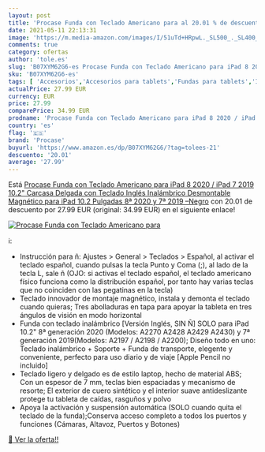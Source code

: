```yaml
---
layout: post
title: 'Procase Funda con Teclado Americano para al 20.01 % de descuento'
date: 2021-05-11 22:13:31
image: 'https://m.media-amazon.com/images/I/51uTd+HRpwL._SL500_._SL400_.jpg'
comments: true
category: ofertas
author: 'tole.es'
slug: 'B07XYM62G6-es Procase Funda con Teclado Americano para iPad 8 2020 /...'
sku: 'B07XYM62G6-es'
tags: [ 'Accesorios','Accesorios para tablets','Fundas para tablets','Informática','ipad','procase', ]
actualPrice: 27.99 EUR
currency: EUR
price: 27.99
comparePrice: 34.99 EUR
prodname: 'Procase Funda con Teclado Americano para iPad 8 2020 / iPad 7 2019 10.2"  Carcasa Delgada con Teclado Inglés Inalámbrico Desmontable Magnético para iPad 10.2 Pulgadas 8ª 2020 y 7ª 2019 –Negro'
country: 'es'
flag: '🇪🇸'
brand: 'Procase'
buyurl: 'https://www.amazon.es/dp/B07XYM62G6/?tag=tolees-21'
descuento: '20.01'
average: '27.99'
---
```


Está [Procase Funda con Teclado Americano para iPad 8 2020 / iPad 7 2019 10.2"  Carcasa Delgada con Teclado Inglés Inalámbrico Desmontable Magnético para iPad 10.2 Pulgadas 8ª 2020 y 7ª 2019 –Negro](https://www.amazon.es/dp/B07XYM62G6/?tag=tolees-21) con 20.01 de descuento por 27.99 EUR (original: 34.99 EUR) en el siguiente enlace!

[![Procase Funda con Teclado Americano para](https://m.media-amazon.com/images/I/51uTd+HRpwL._SL500_._SL400_.jpg)](https://www.amazon.es/dp/B07XYM62G6/?tag=tolees-21)

ℹ️:

- Instrucción para ñ: Ajustes > General > Teclados > Español, al activar el teclado español, cuando pulsas la tecla Punto y Coma (;), al lado de la tecla L, sale ñ (OJO: si activas el teclado español, el teclado americano físico funciona como la distribución español, por tanto hay varias teclas que no coinciden con las pegatinas en la tecla)
- Teclado innovador de montaje magnético, instala y demonta el teclado cuando quieras; Tres abolladuras en tapa para apoyar la tableta en tres ángulos de visión en modo horizontal
- Funda con teclado inalámbrico [Versión Inglés, SIN Ñ] SOLO para iPad 10.2" 8ª generación 2020 (Modelos: A2270 A2428 A2429 A2430) y 7ª generación 2019(Modelos: A2197 / A2198 / A2200); Diseño todo en uno: Teclado inalámbrico + Soporte + Funda de transporte, elegente y conveniente, perfecto para uso diario y de viaje [Apple Pencil no incluido]
- Teclado ligero y delgado es de estilo laptop, hecho de material ABS; Con un espesor de 7 mm, teclas bien espaciadas y mecanismo de resorte; El exterior de cuero sintético y el interior suave antideslizante protege tu tableta de caídas, rasguños y polvo
- Apoya la activación y suspensión automática (SOLO cuando quita el teclado de la funda);Conserva acceso completo a todos los puertos y funciones (Cámaras, Altavoz, Puertos y Botones)

[🛒 Ver la oferta!!](https://www.amazon.es/dp/B07XYM62G6/?tag=tolees-21)
